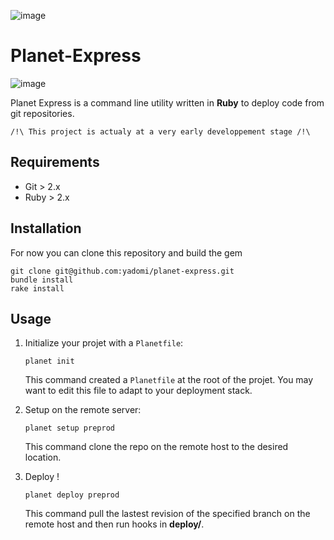 ![image](https://dl.dropboxusercontent.com/u/6888621/htdocs/planet-express.png)

Planet-Express
==============

![image](https://img.shields.io/badge/version-0.1.1-brightgreen.svg)


Planet Express is a command line utility written in **Ruby** to deploy code from git repositories.

	/!\ This project is actualy at a very early developpement stage /!\

Requirements
------------

- Git > 2.x
- Ruby > 2.x

Installation
------------

For now you can clone this repository and build the gem

```
git clone git@github.com:yadomi/planet-express.git
bundle install
rake install
```

Usage
-----

1. Initialize your projet with a `Planetfile`:

    ```
    planet init
    ```

    This command created a `Planetfile` at the root of the projet. You may want to edit this file to adapt to your deployment stack.

2. Setup on the remote server:

    ```
    planet setup preprod
    ```
    This command clone the repo on the remote host to the desired location.

3. Deploy !
	
	```
	planet deploy preprod
	```
	
	This command pull the lastest revision of the specified branch on the remote host and then run hooks in **deploy/**.
